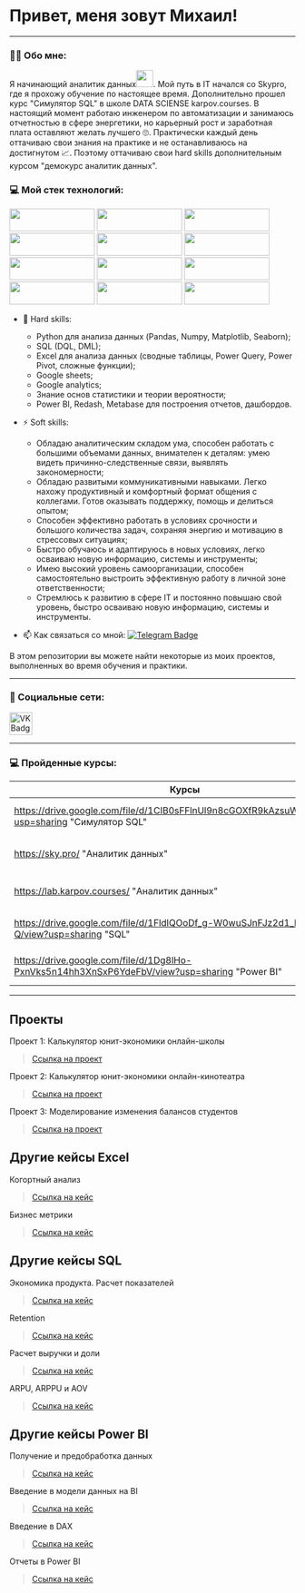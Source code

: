 # Привет, меня зовут Михаил!

---

### :man_technologist: Обо мне: 


Я начинающий аналитик данных<img src="https://media.giphy.com/media/WUlplcMpOCEmTGBtBW/giphy.gif" width="30px">. Мой путь в IT начался со Skypro, где я прохожу обучение по настоящее время. Дополнительно прошел курс "Симулятор SQL" в школе DATA SCIENSE karpov.courses. В настоящий момент работаю инженером по автоматизации и занимаюсь отчетностью в сфере энергетики, но карьерный рост и заработная плата оставляют желать лучшего 🙄. Практически каждый день оттачиваю свои знания на практике и не останавливаюсь на достигнутом 📈. Поэтому оттачиваю свои hard skills дополнительным курсом "демокурс аналитик данных".

### :computer: Мой стек технологий: 

<img src="https://img.shields.io/badge/Python-black?style=for-the-badge&logo=python&logoColor=3776AB" width="150" height="40"/> <img src="https://img.shields.io/badge/MySQL-black?style=for-the-badge&logo=MySQL&logoColor=4479A1" width="150" height="40"/> <img src="https://img.shields.io/badge/PostgreSQL-black?style=for-the-badge&logo=PostgreSQL&logoColor=4169E1" width="150" height="40"/> <img src="https://img.shields.io/badge/Microsoft SQL Server-black?style=for-the-badge&logo=Microsoft SQL Server&logoColor=CC2927" width="150" height="40"/> <img src="https://img.shields.io/badge/microsoft excel-black?style=for-the-badge&logo=microsoft excel&logoColor=217346" width="150" height="40"/> <img src="https://img.shields.io/badge/redash-black?style=for-the-badge&logo=redash&logoColor=FA8072" width="150" height="40"/> <img src="https://img.shields.io/badge/Metabase-black?style=for-the-badge&logo=Metabase&logoColor=509EE3" width="150" height="40"/> <img src="https://img.shields.io/badge/Power BI-black?style=for-the-badge&logo=Power BI&logoColor=F2C811" width="150" height="40"/> <img src="https://img.shields.io/badge/Jupyter-black?style=for-the-badge&logo=Jupyter&logoColor=F37626" width="150" height="40"/> <img src="https://img.shields.io/badge/GitHub-black?style=for-the-badge&logo=GitHub&logoColor=181717" width="150" height="40"/> <img src="https://img.shields.io/badge/redmine-black?style=for-the-badge&logo=redmine&logoColor=B32024" width="150" height="40"/> <img src="https://img.shields.io/badge/Slack-black?style=for-the-badge&logo=Slack&logoColor=4A154B" width="150" height="40"/> 

- :telescope: Hard skills:
  - Python для анализа данных (Pandas, Numpy, Matplotlib, Seaborn);
  - SQL (DQL, DML);
  - Excel для анализа данных (сводные таблицы, Power Query, Power Pivot, сложные функции);
  - Google sheets;
  - Google analytics;
  - Знание основ статистики и теории вероятности;
  - Power BI, Redash, Metabase для построения отчетов, дашбордов.

- :zap: Soft skills:
  - Обладаю аналитическим складом ума, способен работать с большими объемами данных, внимателен к деталям: умею видеть причинно-следственные связи, выявлять закономерности;
  - Обладаю развитыми коммуникативными навыками. Легко нахожу продуктивный и комфортный формат общения с коллегами. Готов оказывать поддержку, помощь и делиться опытом;
  - Способен эффективно работать в условиях срочности и большого количества задач, сохраняя энергию и мотивацию в стрессовых ситуациях;
  - Быстро обучаюсь и адаптируюсь в новых условиях, легко осваиваю новую информацию, системы и инструменты;
  - Имею высокий уровень самоорганизации, способен самостоятельно выстроить эффективную работу в личной зоне ответственности;
  - Стремлюсь к развитию в сфере IT и постоянно повышаю свой уровень, быстро осваиваю новую информацию, системы и инструменты.

- :mailbox: Как связаться со мной: [![Telegram Badge](https://img.shields.io/badge/-reshetnikovmikhail-blue?style=flat&logo=Telegram&logoColor=white)](https://t.me/m_resh)

В этом репозитории вы можете найти некоторые из моих проектов, выполненных во время обучения и практики.

---

### 🤝 Социальные сети:

  <div id="badges">
    </a>
    <a href="https://vk.com/m_resh99" target="_blank">
      <img src="https://cdn-icons-png.flaticon.com/512/145/145813.png" width="40" height="40" alt="VK Badge"/>
    </a>
  </div>

---

### 💻 Пройденные курсы:

| Курсы                                                                                                    | Дата              |
| ---------------------------------------------------------------------------------------------------------| :---------------: |
| https://drive.google.com/file/d/1CIB0sFFlnUl9n8cGOXfR9kAzsuWKh5Vh/view?usp=sharing "Симулятор SQL"       | 12/2022 - 03/2023 |
| https://sky.pro/ "Аналитик данных"                                                                       | 10/2022 - 07/2023 |
| https://lab.karpov.courses/ "Аналитик данных"                                                            | 12/2023 - xx/2024 |
| https://drive.google.com/file/d/1FldlQOoDf_g-W0wuSJnFJz2d1_b_GJ-Q/view?usp=sharing "SQL"                 | 12/2023 - 12/2023 |
| https://drive.google.com/file/d/1Dg8lHo-PxnVks5n14hh3XnSxP6YdeFbV/view?usp=sharing "Power BI"            | 12/2023 - 12/2023 |

---

## Проекты
<p> Проект 1: Калькулятор юнит-экономики онлайн-школы</p>

> <a href="https://github.com/Mihailresh/Data-Analyst-portfolio/tree/main/Проект%20№%201">Ссылка на проект</a>

<p> Проект 2: Калькулятор юнит-экономики онлайн-кинотеатра</p>

> <a href="https://github.com/Mihailresh/Data-Analyst-portfolio/tree/main/Проект%20№%202">Ссылка на проект</a>
 
<p> Проект 3: Моделирование изменения балансов студентов</p> 

> <a href="https://github.com/Mihailresh/Data-Analyst-portfolio/tree/main/Проект%20№%203">Ссылка на проект</a>

## Другие кейсы Excel
<p> Когортный анализ</p>

> <a href="https://github.com/Mihailresh/Data-Analyst-portfolio/tree/main/Когортный%20анализ">Ссылка на кейс</a>

<p> Бизнес метрики</p>

> <a href="https://github.com/Mihailresh/Data-Analyst-portfolio/tree/main/Бизнес%20метрики">Ссылка на кейс</a>

## Другие кейсы SQL
<p> Экономика продукта. Расчет показателей</p>

> <a href="https://github.com/Mihailresh/Data-Analyst-portfolio/tree/main/Экономика%20продукта.%20Расчет%20показателей">Ссылка на кейс</a>

<p> Retention</p>

> <a href="https://github.com/Mihailresh/Data-Analyst-portfolio/tree/main/Ретеншн">Ссылка на кейс</a>

<p> Расчет выручки и доли</p>

> <a href="https://github.com/Mihailresh/Data-Analyst-portfolio/tree/main/Расчет%20выручки%20и%20доли">Ссылка на кейс</a>

<p> ARPU, ARPPU и AOV</p>

> <a href="https://github.com/Mihailresh/Data-Analyst-portfolio/tree/main/ARPU%2C%20ARPPU%20и%20AOV">Ссылка на кейс</a>

## Другие кейсы Power BI
<p> Получение и предобработка данных</p>

> <a href="https://github.com/Mihailresh/Data-Analyst-portfolio/tree/main/Получение%20и%20предобработка%20данных">Ссылка на кейс</a>

<p> Введение в модели данных на BI</p>

> <a href="https://github.com/Mihailresh/Data-Analyst-portfolio/tree/main/Введение%20в%20модели%20данных%20на%20BI">Ссылка на кейс</a>

<p> Введение в DAX</p>

> <a href="https://github.com/Mihailresh/Data-Analyst-portfolio/tree/main/Введение%20в%20DAX">Ссылка на кейс</a>

<p> Отчеты в Power BI</p>

> <a href="https://github.com/Mihailresh/Data-Analyst-portfolio/tree/main/Отчеты%20Power%20BI">Ссылка на кейс</a>

